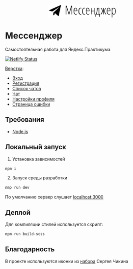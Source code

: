 <p align="center">
    <img src="static/images/logo.svg" width="220">
</p>

# Мессенджер
Самостоятельная работа для Яндекс.Практикума

[![Netlify Status](https://api.netlify.com/api/v1/badges/6d8cc77b-b8fe-4901-8452-559fe9bc11a4/deploy-status)](https://app.netlify.com/sites/mssngr/deploys)


[Верстка](https://mssngr.netlify.app/):
* [Вход](https://mssngr.netlify.app/signin.html)
* [Регистрация](https://mssngr.netlify.app/signup.html)
* [Список чатов](https://mssngr.netlify.app/messenger-list.html)
* [Чат](https://mssngr.netlify.app/messenger-chat.html)
* [Настройки профиля](https://mssngr.netlify.app/settings.html)
* [Страница ошибки](https://mssngr.netlify.app/404.html)

## Требования
* [Node.js](https://nodejs.org)

## Локальный запуск
1. Установка зависимостей
```bash
npm i
```
2. Запуск среды разработки
```bash
nmp run dev
```
По умолчанию сервер слушает [localhost:3000](http://localhost:3000)

## Деплой
Для компиляции стилей используется скрипт:
```bash
npm run build-scss
```

## Благодарность
В проекте используются иконки из [набора](http://sergeychikin.ru/365/) Сергея Чикина